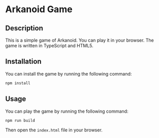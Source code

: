 # Arkanoid Game

## Description

This is a simple game of Arkanoid. You can play it in your browser. The game is written in TypeScript and HTML5.

## Installation

You can install the game by running the following command:

```bash
npm install
```

## Usage

You can play the game by running the following command:

```bash
npm run build
```

Then open the `index.html` file in your browser.
